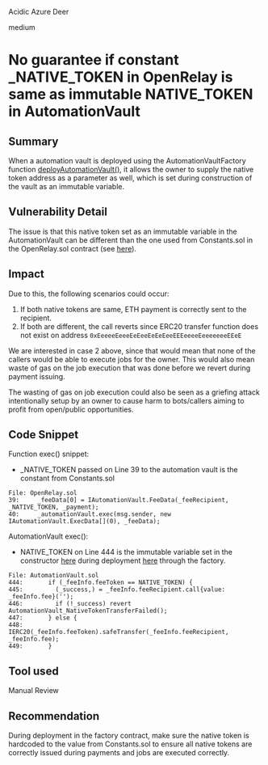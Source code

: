 Acidic Azure Deer

medium

# No guarantee if constant _NATIVE_TOKEN in OpenRelay is same as immutable NATIVE_TOKEN in AutomationVault

## Summary

When a automation vault is deployed using the AutomationVaultFactory function [deployAutomationVault()](https://github.com/sherlock-audit/2024-04-xkeeper/blob/main/xkeeper-core/solidity/contracts/core/AutomationVaultFactory.sol#L53), it allows the owner to supply the native token address as a parameter as well, which is set during construction of the vault as an immutable variable.

## Vulnerability Detail

The issue is that this native token set as an immutable variable in the AutomationVault can be different than the one used from Constants.sol in the OpenRelay.sol contract (see [here](https://github.com/sherlock-audit/2024-04-xkeeper/blob/main/xkeeper-core/solidity/contracts/relays/OpenRelay.sol#L38)).

## Impact

Due to this, the following scenarios could occur:
1. If both native tokens are same, ETH payment is correctly sent to the recipient.
2. If both are different, the call reverts since ERC20 transfer function does not exist on address `0xEeeeeEeeeEeEeeEeEeEeeEEEeeeeEeeeeeeeEEeE`

We are interested in case 2 above, since that would mean that none of the callers would be able to execute jobs for the owner. This would also mean waste of gas on the job execution that was done before we revert during payment issuing.

The wasting of gas on job execution could also be seen as a griefing attack intentionally setup by an owner to cause harm to bots/callers aiming to profit from open/public opportunities.

## Code Snippet

Function exec() snippet:
 - _NATIVE_TOKEN passed on Line 39 to the automation vault is the constant from Constants.sol
```solidity
File: OpenRelay.sol
39:     _feeData[0] = IAutomationVault.FeeData(_feeRecipient, _NATIVE_TOKEN, _payment);
40:     _automationVault.exec(msg.sender, new IAutomationVault.ExecData[](0), _feeData);
```

AutomationVault exec():
 - NATIVE_TOKEN on Line 444 is the immutable variable set in the constructor [here](https://github.com/sherlock-audit/2024-04-xkeeper/blob/main/xkeeper-core/solidity/contracts/core/AutomationVault.sol#L48) during deployment [here](https://github.com/sherlock-audit/2024-04-xkeeper/blob/main/xkeeper-core/solidity/contracts/core/AutomationVaultFactory.sol#L59) through the factory.
```solidity
File: AutomationVault.sol
444:       if (_feeInfo.feeToken == NATIVE_TOKEN) {
445:         (_success,) = _feeInfo.feeRecipient.call{value: _feeInfo.fee}('');
446:         if (!_success) revert AutomationVault_NativeTokenTransferFailed();
447:       } else {
448:         IERC20(_feeInfo.feeToken).safeTransfer(_feeInfo.feeRecipient, _feeInfo.fee);
449:       }
```

## Tool used

Manual Review

## Recommendation

During deployment in the factory contract, make sure the native token is hardcoded to the value from Constants.sol to ensure all native tokens are correctly issued during payments and jobs are executed correctly.

